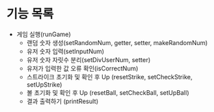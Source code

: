 # 기능 목록

* 게임 실행(runGame)
    * 랜덤 숫자 생성(setRandomNum, getter, setter, makeRandomNum)
    * 유저 숫자 입력(setInputNum)
    * 유저 숫자 자릿수 분리(setDivUserNum, setter)
    * 유저가 입력한 값 오류 확인(isCorrectNum)
    * 스트라이크 초기화 및 확인 후 Up (resetStrike, setCheckStrike, setUpStrike)
    * 볼 초기화 및 확인 후 Up (resetBall, setCheckBall, setUpBall)
    * 결과 출력하기 (printResult)